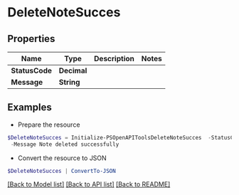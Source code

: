 # DeleteNoteSucces
## Properties

Name | Type | Description | Notes
------------ | ------------- | ------------- | -------------
**StatusCode** | **Decimal** |  | 
**Message** | **String** |  | 

## Examples

- Prepare the resource
```powershell
$DeleteNoteSucces = Initialize-PSOpenAPIToolsDeleteNoteSucces  -StatusCode 200 `
 -Message Note deleted successfully
```

- Convert the resource to JSON
```powershell
$DeleteNoteSucces | ConvertTo-JSON
```

[[Back to Model list]](../README.md#documentation-for-models) [[Back to API list]](../README.md#documentation-for-api-endpoints) [[Back to README]](../README.md)

